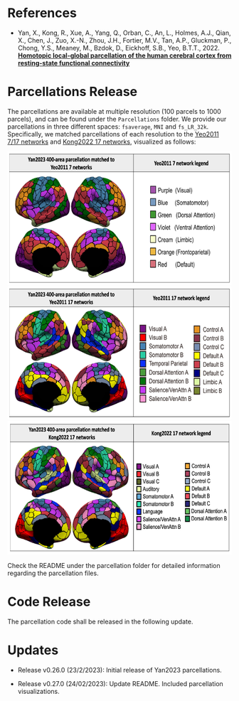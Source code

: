 References 
=====================
+ Yan, X., Kong, R., Xue, A., Yang, Q., Orban, C., An, L., Holmes, A.J., Qian, X., Chen, J., Zuo, X.-N., Zhou, J.H., Fortier, M.V., Tan, A.P., Gluckman, P., Chong, Y.S., Meaney, M., Bzdok, D., Eickhoff, S.B., Yeo, B.T.T., 2022. [**Homotopic local-global parcellation of the human cerebral cortex from resting-state functional connectivity**](https://doi.org/10.1101/2022.10.25.513788)


Parcellations Release
=====================

The parcellations are available at multiple resolution (100 parcels to 1000 parcels), and can be found under the ```Parcellations``` folder. We provide our parcellations in three different spaces: ```fsaverage```, ```MNI``` and ```fs_LR_32k```. Specifically, we matched parcellations of each resolution to the [Yeo2011 7/17 networks](http://people.csail.mit.edu/ythomas/publications/2011CorticalOrganization-JNeurophysiol.pdf) and [Kong2022 17 networks](https://pubmed.ncbi.nlm.nih.gov/29878084/), visualized as follows:

<p align="center">
<img src="readme_figures/Yeo7.png" height="300" />
<img src="readme_figures/Yeo17.png" height="300" />
<img src="readme_figures/Kong17.png" height="300" />
</p>

Check the README under the parcellation folder for detailed information regarding the parcellation files.

Code Release
=====================

The parcellation code shall be released in the following update.

Updates
=======
- Release v0.26.0 (23/2/2023): Initial release of Yan2023 parcellations.

- Release v0.27.0 (24/02/2023): Update README. Included parcellation visualizations.
